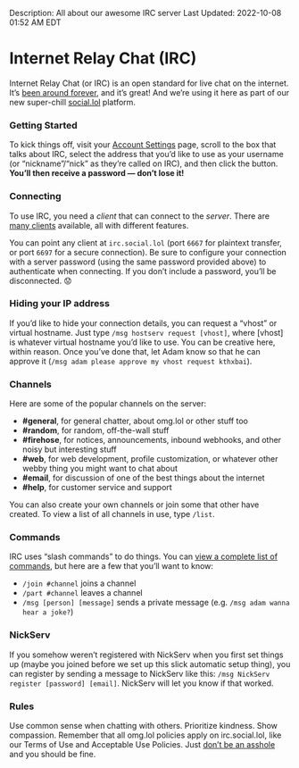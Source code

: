 Description: All about our awesome IRC server
Last Updated: 2022-10-08 01:52 AM EDT

# Internet Relay Chat (IRC)

Internet Relay Chat (or IRC) is an open standard for live chat on the internet. It’s [been around forever](https://en.wikipedia.org/wiki/Internet_Relay_Chat), and it’s great! And we’re using it here as part of our new super-chill [social.lol](/help/social.lol) platform.

### Getting Started

To kick things off, visit your [Account Settings](https://home.omg.lol/account) page, scroll to the box that talks about IRC, select the address that you’d like to use as your username (or “nickname”/“nick” as they’re called on IRC), and then click the button. **You’ll then receive a password — don’t lose it!**

### Connecting

To use IRC, you need a _client_ that can connect to the _server_. There are [many clients](https://en.wikipedia.org/wiki/Comparison_of_Internet_Relay_Chat_clients) available, all with different features.

You can point any client at `irc.social.lol` (port `6667` for plaintext transfer, or port `6697` for a secure connection). Be sure to configure your connection with a server password (using the same password provided above) to authenticate when connecting. If you don’t include a password, you’ll be disconnected. 😟

### Hiding your IP address

If you’d like to hide your connection details, you can request a “vhost” or virtual hostname. Just type `/msg hostserv request [vhost]`, where [vhost] is whatever virtual hostname you’d like to use. You can be creative here, within reason. Once you’ve done that, let Adam know so that he can approve it (`/msg adam please approve my vhost request kthxbai`).

### Channels

Here are some of the popular channels on the server:

  * **#general**, for general chatter,  about omg.lol or other stuff too
  * **#random**, for random, off-the-wall stuff
  * **#firehose**, for notices, announcements, inbound webhooks, and other noisy but interesting stuff
  * **#web**, for web development, profile customization, or whatever other webby thing you might want to chat about
  * **#email**, for discussion of one of the best things about the internet
  * **#help**, for customer service and support

You can also create your own channels or join some that other have created. To view a list of all channels in use, type `/list`.

### Commands

IRC uses “slash commands” to do things. You can [view a complete list of commands](https://en.wikipedia.org/wiki/List_of_Internet_Relay_Chat_commands), but here are a few that you’ll want to know:

  * `/join #channel` joins a channel
  * `/part #channel` leaves a channel
  * `/msg [person] [message]` sends a private message (e.g. `/msg adam wanna hear a joke?`)

### NickServ

If you somehow weren’t registered with NickServ when you first set things up (maybe you joined before we set up this slick automatic setup thing), you can register by sending a message to NickServ like this: `/msg NickServ register [password] [email]`. NickServ will let you know if that worked.

### Rules

Use common sense when chatting with others. Prioritize kindness. Show compassion. Remember that all omg.lol policies apply on irc.social.lol, like our Terms of Use and Acceptable Use Policies. Just [don’t be an asshole](https://asshole.fyi) and you should be fine.